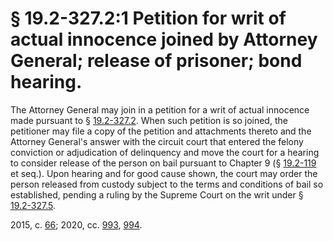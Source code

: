 # § 19.2-327.2:1 Petition for writ of actual innocence joined by Attorney General; release of prisoner; bond hearing.

<p>The Attorney General may join in a petition for a writ of actual innocence made pursuant to § <a href='/vacode/19.2-327.2/'>19.2-327.2</a>. When such petition is so joined, the petitioner may file a copy of the petition and attachments thereto and the Attorney General's answer with the circuit court that entered the felony conviction or adjudication of delinquency and move the court for a hearing to consider release of the person on bail pursuant to Chapter 9 (§ <a href='/vacode/19.2-119/'>19.2-119</a> et seq.). Upon hearing and for good cause shown, the court may order the person released from custody subject to the terms and conditions of bail so established, pending a ruling by the Supreme Court on the writ under § <a href='/vacode/19.2-327.5/'>19.2-327.5</a>.</p><p>2015, c. <a href='http://lis.virginia.gov/cgi-bin/legp604.exe?151+ful+CHAP0066'>66</a>; 2020, cc. <a href='http://lis.virginia.gov/cgi-bin/legp604.exe?201+ful+CHAP0993'>993</a>, <a href='http://lis.virginia.gov/cgi-bin/legp604.exe?201+ful+CHAP0994'>994</a>.</p>